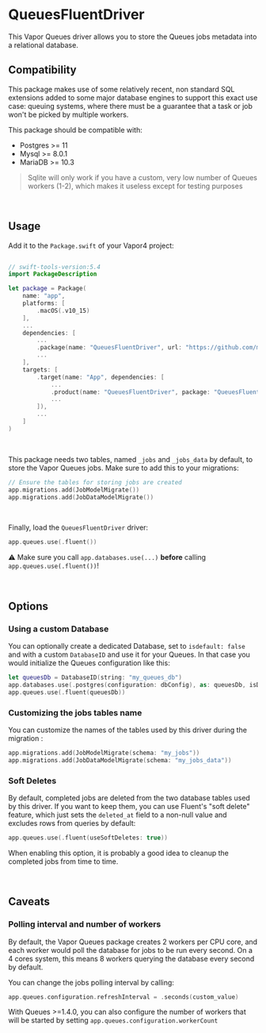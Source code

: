 # QueuesFluentDriver

This Vapor Queues driver allows you to store the Queues jobs metadata into a relational database.


## Compatibility

This package makes use of some relatively recent, non standard SQL extensions added to some major database engines to support this exact use case: queuing systems, where there must be a guarantee that a task or job won't be picked by multiple workers.

This package should be compatible with:

- Postgres >= 11
- Mysql >= 8.0.1
- MariaDB >= 10.3

> Sqlite will only work if you have a custom, very low number of Queues workers (1-2), which makes it useless except for testing purposes

&nbsp;

## Usage



Add it to the  `Package.swift`  of your Vapor4 project: 

```swift

// swift-tools-version:5.4
import PackageDescription

let package = Package(
    name: "app",
    platforms: [
        .macOS(.v10_15)
    ],
    ...
    dependencies: [
        ...
        .package(name: "QueuesFluentDriver", url: "https://github.com/m-barthelemy/vapor-queues-fluent-driver.git", from: "2.0.0-beta1"),
        ...
    ],
    targets: [
        .target(name: "App", dependencies: [
            ...
            .product(name: "QueuesFluentDriver", package: "QueuesFluentDriver"),
            ...
        ]),
        ...
    ]
)

```

&nbsp;

This package needs two tables, named `_jobs` and `_jobs_data` by default, to store the Vapor Queues jobs. Make sure to add this to your migrations:
```swift
// Ensure the tables for storing jobs are created
app.migrations.add(JobModelMigrate())
app.migrations.add(JobDataModelMigrate())
```    

&nbsp;

Finally, load the `QueuesFluentDriver` driver:
```swift    
app.queues.use(.fluent())
```

⚠️ Make sure you call `app.databases.use(...)` **before** calling `app.queues.use(.fluent())`!

&nbsp;

## Options

### Using a custom Database 
You can optionally create a dedicated Database, set to `isdefault: false` and with a custom `DatabaseID` and use it for your Queues.
In that case you would initialize the Queues configuration like this:

```swift
let queuesDb = DatabaseID(string: "my_queues_db")
app.databases.use(.postgres(configuration: dbConfig), as: queuesDb, isDefault: false)
app.queues.use(.fluent(queuesDb))
```

### Customizing the jobs tables name
You can customize the names of the tables used by this driver during the migration :
```swift
app.migrations.add(JobModelMigrate(schema: "my_jobs"))
app.migrations.add(JobDataModelMigrate(schema: "my_jobs_data"))
```

### Soft Deletes
By default, completed jobs are deleted from the two database tables used by this driver.
If you want to keep them, you can use Fluent's "soft delete" feature, which just sets the `deleted_at` field to a non-null value and excludes rows from queries by default:

```swift
app.queues.use(.fluent(useSoftDeletes: true))
```

When enabling this option, it is probably a good idea to cleanup the completed jobs from time to time.

&nbsp;


## Caveats


### Polling interval and number of workers
By default, the Vapor Queues package creates 2 workers per CPU core, and each worker would poll the database for jobs to be run every second.
On a 4 cores system, this means 8 workers querying the database every second by default.

You can change the jobs polling interval by calling:

```swift
app.queues.configuration.refreshInterval = .seconds(custom_value)
```

With Queues >=1.4.0, you can also configure the number of workers that will be started by setting `app.queues.configuration.workerCount`

